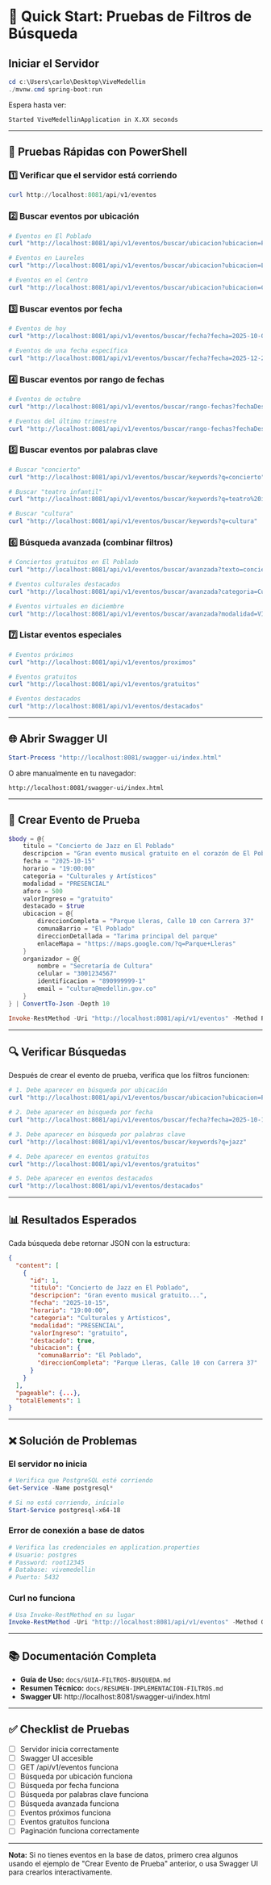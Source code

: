 # 🚀 Quick Start: Pruebas de Filtros de Búsqueda

## Iniciar el Servidor

```powershell
cd c:\Users\carlo\Desktop\ViveMedellin
./mvnw.cmd spring-boot:run
```

Espera hasta ver:
```
Started ViveMedellinApplication in X.XX seconds
```

---

## 🧪 Pruebas Rápidas con PowerShell

### 1️⃣ Verificar que el servidor está corriendo

```powershell
curl http://localhost:8081/api/v1/eventos
```

### 2️⃣ Buscar eventos por ubicación

```powershell
# Eventos en El Poblado
curl "http://localhost:8081/api/v1/eventos/buscar/ubicacion?ubicacion=Poblado"

# Eventos en Laureles
curl "http://localhost:8081/api/v1/eventos/buscar/ubicacion?ubicacion=Laureles"

# Eventos en el Centro
curl "http://localhost:8081/api/v1/eventos/buscar/ubicacion?ubicacion=Centro"
```

### 3️⃣ Buscar eventos por fecha

```powershell
# Eventos de hoy
curl "http://localhost:8081/api/v1/eventos/buscar/fecha?fecha=2025-10-08"

# Eventos de una fecha específica
curl "http://localhost:8081/api/v1/eventos/buscar/fecha?fecha=2025-12-24"
```

### 4️⃣ Buscar eventos por rango de fechas

```powershell
# Eventos de octubre
curl "http://localhost:8081/api/v1/eventos/buscar/rango-fechas?fechaDesde=2025-10-01&fechaHasta=2025-10-31"

# Eventos del último trimestre
curl "http://localhost:8081/api/v1/eventos/buscar/rango-fechas?fechaDesde=2025-10-01&fechaHasta=2025-12-31"
```

### 5️⃣ Buscar eventos por palabras clave

```powershell
# Buscar "concierto"
curl "http://localhost:8081/api/v1/eventos/buscar/keywords?q=concierto"

# Buscar "teatro infantil"
curl "http://localhost:8081/api/v1/eventos/buscar/keywords?q=teatro%20infantil"

# Buscar "cultura"
curl "http://localhost:8081/api/v1/eventos/buscar/keywords?q=cultura"
```

### 6️⃣ Búsqueda avanzada (combinar filtros)

```powershell
# Conciertos gratuitos en El Poblado
curl "http://localhost:8081/api/v1/eventos/buscar/avanzada?texto=concierto&ubicacion=Poblado&gratuito=true"

# Eventos culturales destacados
curl "http://localhost:8081/api/v1/eventos/buscar/avanzada?categoria=Culturales&destacado=true"

# Eventos virtuales en diciembre
curl "http://localhost:8081/api/v1/eventos/buscar/avanzada?modalidad=VIRTUAL&fechaDesde=2025-12-01&fechaHasta=2025-12-31"
```

### 7️⃣ Listar eventos especiales

```powershell
# Eventos próximos
curl "http://localhost:8081/api/v1/eventos/proximos"

# Eventos gratuitos
curl "http://localhost:8081/api/v1/eventos/gratuitos"

# Eventos destacados
curl "http://localhost:8081/api/v1/eventos/destacados"
```

---

## 🌐 Abrir Swagger UI

```powershell
Start-Process "http://localhost:8081/swagger-ui/index.html"
```

O abre manualmente en tu navegador:
```
http://localhost:8081/swagger-ui/index.html
```

---

## 📝 Crear Evento de Prueba

```powershell
$body = @{
    titulo = "Concierto de Jazz en El Poblado"
    descripcion = "Gran evento musical gratuito en el corazón de El Poblado"
    fecha = "2025-10-15"
    horario = "19:00:00"
    categoria = "Culturales y Artísticos"
    modalidad = "PRESENCIAL"
    aforo = 500
    valorIngreso = "gratuito"
    destacado = $true
    ubicacion = @{
        direccionCompleta = "Parque Lleras, Calle 10 con Carrera 37"
        comunaBarrio = "El Poblado"
        direccionDetallada = "Tarima principal del parque"
        enlaceMapa = "https://maps.google.com/?q=Parque+Lleras"
    }
    organizador = @{
        nombre = "Secretaría de Cultura"
        celular = "3001234567"
        identificacion = "890999999-1"
        email = "cultura@medellin.gov.co"
    }
} | ConvertTo-Json -Depth 10

Invoke-RestMethod -Uri "http://localhost:8081/api/v1/eventos" -Method Post -Body $body -ContentType "application/json"
```

---

## 🔍 Verificar Búsquedas

Después de crear el evento de prueba, verifica que los filtros funcionen:

```powershell
# 1. Debe aparecer en búsqueda por ubicación
curl "http://localhost:8081/api/v1/eventos/buscar/ubicacion?ubicacion=Poblado"

# 2. Debe aparecer en búsqueda por fecha
curl "http://localhost:8081/api/v1/eventos/buscar/fecha?fecha=2025-10-15"

# 3. Debe aparecer en búsqueda por palabras clave
curl "http://localhost:8081/api/v1/eventos/buscar/keywords?q=jazz"

# 4. Debe aparecer en eventos gratuitos
curl "http://localhost:8081/api/v1/eventos/gratuitos"

# 5. Debe aparecer en eventos destacados
curl "http://localhost:8081/api/v1/eventos/destacados"
```

---

## 📊 Resultados Esperados

Cada búsqueda debe retornar JSON con la estructura:

```json
{
  "content": [
    {
      "id": 1,
      "titulo": "Concierto de Jazz en El Poblado",
      "descripcion": "Gran evento musical gratuito...",
      "fecha": "2025-10-15",
      "horario": "19:00:00",
      "categoria": "Culturales y Artísticos",
      "modalidad": "PRESENCIAL",
      "valorIngreso": "gratuito",
      "destacado": true,
      "ubicacion": {
        "comunaBarrio": "El Poblado",
        "direccionCompleta": "Parque Lleras, Calle 10 con Carrera 37"
      }
    }
  ],
  "pageable": {...},
  "totalElements": 1
}
```

---

## ❌ Solución de Problemas

### El servidor no inicia
```powershell
# Verifica que PostgreSQL esté corriendo
Get-Service -Name postgresql*

# Si no está corriendo, inícialo
Start-Service postgresql-x64-18
```

### Error de conexión a base de datos
```powershell
# Verifica las credenciales en application.properties
# Usuario: postgres
# Password: root12345
# Database: vivemedellin
# Puerto: 5432
```

### Curl no funciona
```powershell
# Usa Invoke-RestMethod en su lugar
Invoke-RestMethod -Uri "http://localhost:8081/api/v1/eventos" -Method Get
```

---

## 📚 Documentación Completa

- **Guía de Uso:** `docs/GUIA-FILTROS-BUSQUEDA.md`
- **Resumen Técnico:** `docs/RESUMEN-IMPLEMENTACION-FILTROS.md`
- **Swagger UI:** http://localhost:8081/swagger-ui/index.html

---

## ✅ Checklist de Pruebas

- [ ] Servidor inicia correctamente
- [ ] Swagger UI accesible
- [ ] GET /api/v1/eventos funciona
- [ ] Búsqueda por ubicación funciona
- [ ] Búsqueda por fecha funciona
- [ ] Búsqueda por palabras clave funciona
- [ ] Búsqueda avanzada funciona
- [ ] Eventos próximos funciona
- [ ] Eventos gratuitos funciona
- [ ] Paginación funciona correctamente

---

**Nota:** Si no tienes eventos en la base de datos, primero crea algunos usando el ejemplo de "Crear Evento de Prueba" anterior, o usa Swagger UI para crearlos interactivamente.
